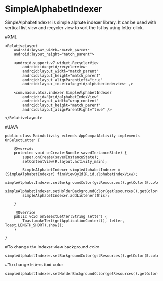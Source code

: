 # SimpleAlphabetIndexer
SimpleAlphabetIndexer is simple alphate indexer library. It can be used with vertical list view and recycler view to sort the list by using letter click.

#XML
```
<RelativeLayout
    android:layout_width="match_parent"
    android:layout_height="match_parent">

    <android.support.v7.widget.RecyclerView
        android:id="@+id/recyclerView"
        android:layout_width="match_parent"
        android:layout_height="match_parent"
        android:layout_alignParentLeft="true"
        android:layout_toLeftOf="@+id/alphabetIndexView" />

    <com.masum.atoz.indexer.SimpleAlphabetIndexer
        android:id="@+id/alphabetIndexView"
        android:layout_width="wrap_content"
        android:layout_height="match_parent"
        android:layout_alignParentRight="true" />

</RelativeLayout>

```

#JAVA
```
public class MainActivity extends AppCompatActivity implements OnSelectLetter {

    @Override
    protected void onCreate(Bundle savedInstanceState) {
        super.onCreate(savedInstanceState);
        setContentView(R.layout.activity_main);

        SimpleAlphabetIndexer simpleAlphabetIndexer = (SimpleAlphabetIndexer) findViewById(R.id.alphabetIndexView);
        simpleAlphabetIndexer.setBackgroundColor(getResources().getColor(R.color.colorPrimaryDark));
        simpleAlphabetIndexer.setHolderBackgroundColor(getResources().getColor(R.color.white));
        simpleAlphabetIndexer.addListener(this);

    }
    
     @Override
    public void onSelectLetter(String letter) {
        Toast.makeText(getApplicationContext(), letter, Toast.LENGTH_SHORT).show();
    }
    
}
```
#To change the Indexer view background color
```
simpleAlphabetIndexer.setBackgroundColor(getResources().getColor(R.color.colorPrimaryDark));
```
#To change letters font color
```
simpleAlphabetIndexer.setHolderBackgroundColor(getResources().getColor(R.color.white))
```

